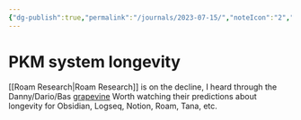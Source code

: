 ```yaml
---
{"dg-publish":true,"permalink":"/journals/2023-07-15/","noteIcon":"2","created":"","updated":""}
---
```


# PKM system longevity

[[Roam Research\|Roam Research]] is on the decline, I heard through the Danny/Dario/Bas [grapevine](https://www.youtube.com/live/zQ-ySSXR2ns?feature=share&t=5885) Worth watching their predictions about longevity for Obsidian, Logseq, Notion, Roam, Tana, etc.
